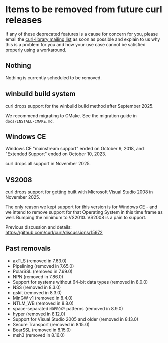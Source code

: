 <!--
Copyright (C) Daniel Stenberg, <daniel@haxx.se>, et al.

SPDX-License-Identifier: curl
-->

# Items to be removed from future curl releases

If any of these deprecated features is a cause for concern for you, please
email the
[curl-library mailing list](https://lists.haxx.se/listinfo/curl-library)
as soon as possible and explain to us why this is a problem for you and
how your use case cannot be satisfied properly using a workaround.

## Nothing

Nothing is currently scheduled to be removed.

## winbuild build system

curl drops support for the winbuild build method after September 2025.

We recommend migrating to CMake. See the migration guide in
`docs/INSTALL-CMAKE.md`.

## Windows CE

Windows CE "mainstream support" ended on October 9, 2018, and "Extended
Support" ended on October 10, 2023.

curl drops all support in November 2025.

## VS2008

curl drops support for getting built with Microsoft Visual Studio 2008 in
November 2025.

The only reason we kept support for this version is for Windows CE - and we
intend to remove support for that Operating System in this time frame as well.
Bumping the minimum to VS2010. VS2008 is a pain to support.

Previous discussion and details: https://github.com/curl/curl/discussions/15972

## Past removals

 - axTLS (removed in 7.63.0)
 - Pipelining (removed in 7.65.0)
 - PolarSSL (removed in 7.69.0)
 - NPN (removed in 7.86.0)
 - Support for systems without 64-bit data types (removed in 8.0.0)
 - NSS (removed in 8.3.0)
 - gskit (removed in 8.3.0)
 - MinGW v1 (removed in 8.4.0)
 - NTLM_WB (removed in 8.8.0)
 - space-separated `NOPROXY` patterns (removed in 8.9.0)
 - hyper (removed in 8.12.0)
 - Support for Visual Studio 2005 and older (removed in 8.13.0)
 - Secure Transport (removed in 8.15.0)
 - BearSSL (removed in 8.15.0)
 - msh3 (removed in 8.16.0)
